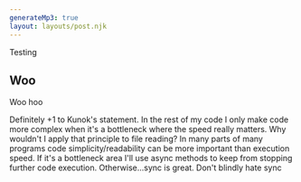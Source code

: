 ```yaml
---
generateMp3: true
layout: layouts/post.njk
---
```


Testing

## Woo

Woo hoo

Definitely +1 to Kunok's statement. In the rest of my code I only make code more complex when it's a bottleneck where the speed really matters. Why wouldn't I apply that principle to file reading? In many parts of many programs code simplicity/readability can be more important than execution speed. If it's a bottleneck area I'll use async methods to keep from stopping further code execution. Otherwise...sync is great. Don't blindly hate sync

